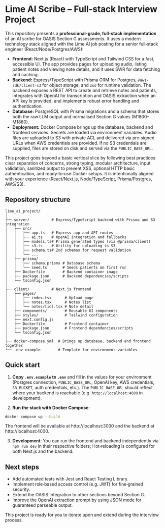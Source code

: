 # Lime AI Scribe – Full‑stack Interview Project

This repository presents a **professional-grade, full‑stack implementation** of an AI scribe for OASIS Section G assessments.  It uses a modern technology stack aligned with the Lime AI job posting for a senior full‑stack engineer (React/Node/Postgres/AWS):

- **Frontend:** Next.js (React) with TypeScript and Tailwind CSS for a fast, accessible UI.  The app provides pages for uploading audio, listing patient notes and viewing note details, and it uses SWR for data fetching and caching.
- **Backend:** Express/TypeScript with Prisma ORM for Postgres, `@aws-sdk/client-s3` for object storage, and `zod` for runtime validation.  The backend exposes a REST API to create and retrieve notes and patients, integrates with OpenAI for transcription and OASIS extraction when an API key is provided, and implements robust error handling and authentication.
- **Database:** PostgreSQL with Prisma migrations and a schema that stores both the raw LLM output and normalised Section G values (M1800–M1860).
- **Deployment:** Docker Compose brings up the database, backend and frontend services.  Secrets are loaded via environment variables.  Audio files are uploaded to S3 with private ACL and delivered via pre‑signed URLs when AWS credentials are provided.  If no S3 credentials are supplied, files are stored on disk and served via the `PUBLIC_BASE_URL`.

This project goes beyond a basic vertical slice by following best practices: clear separation of concerns, strong typing, modular architecture, input validation, sanitized output to prevent XSS, optional HTTP basic authentication, and ready‑to‑use Docker setups.  It is intentionally aligned with your experience (React/Next.js, Node/TypeScript, Prisma/Postgres, AWS/S3).

## Repository structure

```text
lime_ai_project/
│
├── server/          # Express/TypeScript backend with Prisma and S3 integration
│   ├── src/
│   │   ├── app.ts   # Express app and API routes
│   │   ├── ai.ts    # OpenAI integration and fallbacks
│   │   ├── models.ts# Prisma generated types (via @prisma/client)
│   │   ├── s3.ts    # Utility for uploading to S3
│   │   ├── schema.ts# Zod schemas for request validation
│   │   └── ...
│   ├── prisma/
│   │   ├── schema.prisma # Database schema
│   │   └── seed.ts       # Seeds patients on first run
│   ├── Dockerfile        # Backend container image
│   ├── package.json      # Backend dependencies/scripts
│   └── tsconfig.json
│
├── client/          # Next.js frontend
│   ├── pages/
│   │   ├── index.tsx      # Upload page
│   │   ├── notes.tsx      # Notes list
│   │   └── notes/[id].tsx # Note detail
│   ├── components/        # Reusable UI components
│   ├── styles/            # Tailwind configuration
│   ├── next.config.js
│   ├── Dockerfile         # Frontend container
│   ├── package.json       # Frontend dependencies/scripts
│   └── tsconfig.json
│
├── docker-compose.yml  # Brings up database, backend and frontend together
└── .env.example        # Template for environment variables
```

## Quick start

1. **Copy `.env.example` to `.env`** and fill in the values for your environment (Postgres connection, `PUBLIC_BASE_URL`, OpenAI key, AWS credentials, `S3_BUCKET`, auth credentials, etc.).  The `PUBLIC_BASE_URL` should reflect where your backend is reachable (e.g. `http://localhost:4000` in development).

2. **Run the stack with Docker Compose**:

```bash
docker compose up --build
```

The frontend will be available at http://localhost:3000 and the backend at http://localhost:4000.

3. **Development**: You can run the frontend and backend independently via `npm run dev` in their respective folders; Hot‑reloading is configured for both Next.js and the backend.

## Next steps

* Add automated tests with Jest and React Testing Library.
* Implement role‑based access control (e.g. JWT) for fine‑grained security.
* Extend the OASIS integration to other sections beyond Section G.
* Improve the OpenAI extraction prompt by using JSON mode for guaranteed parseable output.

This project is ready for you to iterate upon and extend during the interview process.